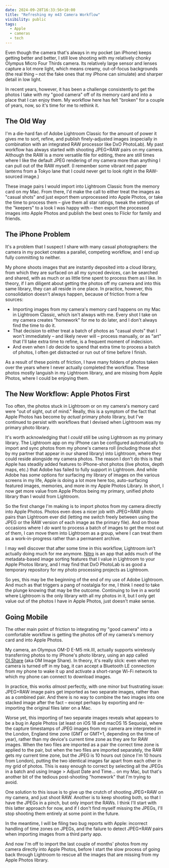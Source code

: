 ```yaml
---
date: 2024-09-28T16:33:56+10:00
title: "Refreshing my m43 Camera Workflow"
visibility: public
tags:
  - Apple
  - cameras
  - tech
---
```


Even though the camera that's always in my pocket (an iPhone) keeps getting better and better, I still love shooting with my relatively chonky Olympus Micro Four Thirds camera. Its relatively large sensor and lenses capture a lot more light, which means creamy, out-of-focus backgrounds (the real thing – not the fake ones that my iPhone can simulate) and sharper detail in low light.

In recent years, however, it has been a challenge consistently to get the photos I take with my "good camera" off of its memory card and into a place that I can enjoy them. My workflow here has felt "broken" for a couple of years, now, so it's time for me to rethink it.

## The Old Way

I'm a die-hard fan of Adobe Lightroom Classic for the amount of power it gives me to sort, refine, and publish finely-adjusted images (especially in combination with an integrated RAW processor like DxO PhotoLab). My past workflow has always started with shooting JPEG+RAW pairs on my camera. Although the RAW is a more versatile file for editing, there are still times where I like the default JPEG rendering of my camera more than anything I can pull out of the RAW myself. (I remember some vibrant red paper lanterns from a Tokyo lane that I could never get to look right in the RAW-sourced image.)

These image pairs I would import into Lightroom Classic from the memory card on my Mac. From there, I'd make the call to either treat the images as "casual shots" and just export them unprocessed into Apple Photos, or take the time to process them – give them all star ratings, tweak the settings of the "keepers" to a look I was happy with – then export the processed images into Apple Photos and publish the best ones to Flickr for family and friends.

## The iPhone Problem

It's a problem that I suspect I share with many casual photographers: the camera in my pocket creates a parallel, competing workflow, and I end up fully committing to neither.

My phone shoots images that are instantly deposited into a cloud library, from which they are surfaced on all my synced devices, can be searched and shared, with as much or as little time spent to process them as I like. In theory, if I am diligent about getting the photos off my camera and into this same library, they can all reside in one place. In practice, however, this consolidation doesn't always happen, because of friction from a few sources:

- Importing images from my camera's memory card happens on my Mac in Lightroom Classic, which isn't always with me. Every shot I take on my camera creates "homework" for me to do later, and I don't always find the time to do it.
- That decision to either treat a batch of photos as "casual shots" that I won't immediately – and likely never will – process manually, or as "art" that I'll take extra time to refine, is a frequent moment of indecision.
- And even when I _do_ decide to spend that extra time to process a batch of photos, I often get distracted or run out of time before I finish.

As a result of these points of friction, I have many folders of photos taken over the years where I never actually completed the workflow. These photos mostly languish in my Lightroom library, and are missing from Apple Photos, where I could be enjoying them.

## The New Workflow: Apple Photos First

Too often, the photos stuck in Lightroom or on my camera's memory card were "out of sight, out of mind." Really, this is a symptom of the fact that Apple Photos has become by _actual_ primary photo library, but I've continued to persist with workflows that I devised when Lightroom was my primary photo library.

It's worth acknowledging that I _could_ still be using Lightroom as my primary library. The Lightroom app on my iPhone can be configured automatically to import and sync photos from my phone's camera roll (including those shot by my partner that appear in our shared library) into Lightroom, where they could reside alongside my camera photos. The reason I don't do this is that Apple has steadily added features to iPhone-shot photos (live photos, depth maps, etc.) that Adobe has failed to fully support in Lightroom. And while Adobe has _some_ options for surfacing my library of images on the various screens in my life, Apple is doing a lot more here too, auto-surfacing featured images, memories, and more in my Apple Photos Library. In short, I now get more value from Apple Photos being my primary, unified photo library than I would from Lightroom.

So the first change I'm making is to import photos from my camera directly into Apple Photos. Photos even does a nicer job with JPEG+RAW photo pairs than Lightroom ever did (letting me switch freely between using the JPEG or the RAW version of each image as the primary file). And on those occasions where I _do_ want to process a batch of images to get the most out of them, I can move them into Lightroom as a group, where I can treat them as a work-in-progress rather than a permanent archive.

I may well discover that after some time in this workflow, Lightroom isn't actually doing much for me anymore. [Nitro](https://www.gentlemencoders.com/nitro-for-macos/index.html) is an app that adds much of the metadata-based image sorting features that I value in Lightroom to your Apple Photos library, and I may find that DxO PhotoLab is as good a temporary repository for my photo processing projects as Lightroom.

So yes, this may be the beginning of the end of my use of Adobe Lightroom. And much as that triggers a pang of nostalgia for me, I think I need to take the plunge knowing that may be the outcome. Continuing to live in a world where Lightroom is the only library with all my photos in it, but I only get value out of the photos I have in Apple Photos, just doesn't make sense.

## Going Mobile

The other main point of friction to integrating my "good camera" into a comfortable workflow is getting the photos off of my camera's memory card and into Apple Photos.

My camera, an Olympus OM-D E-M5 mk.III, actually supports wirelessly transferring photos to my iPhone's photo library, using an app called [OI.Share](https://software.omsystem.com/oishare/en/) (aka OM Image Share). In theory, it's really slick: even when my camera is turned off in my bag, it can accept a Bluetooth LE connection from my phone to wake it up and activate a short-range Wi-Fi network to which my phone can connect to download images.

In practice, this works _almost_ perfectly, with one minor but frustrating issue: JPEG+RAW image pairs get imported as two separate images, rather than as a combined pair. And there is no way to combine the two images into one stacked image after the fact – except perhaps by exporting and re-importing the original files later on a Mac.

Worse yet, this importing of two separate images reveals what appears to be a bug in Apple Photos (at least on iOS 18 and macOS 15 Sequoia), where the capture timestamps of JPEG images from my camera are interpreted in the London, England time zone (GMT or GMT+1, depending on the time of year), rather than my device's current time zone as they are for RAW images. When the two files are imported as a pair the correct time zone is applied to the pair, but when the two files are imported separately, the RAW gets my current time zone, but the JPEG is 10 hours out (since I'm 10 hours from London), putting the two identical images far apart from each other in my grid of photos. This is easy enough to correct by selecting all the JPEGs in a batch and using Image > Adjust Date and Time… on my Mac, but that's another bit of the tedious post-shooting "homework" that I'm trying to avoid.

One solution to this issue is to give up the crutch of shooting JPEG+RAW on my camera, and just shoot RAW. Another is to keep shooting both, so that I have the JPEGs in a pinch, but only import the RAWs. I think I'll start with this latter approach for now, and if I don't find myself missing the JPEGs, I'll stop shooting them entirely at some point in the future.

In the meantime, I will be filing two bug reports with Apple: incorrect handling of time zones on JPEGs, and the failure to detect JPEG+RAW pairs when importing images from a third party app.

And now I'm off to import the last couple of months' photos from my camera directly into Apple Photos, before I start the slow process of going back through Lightroom to rescue all the images that are missing from my Apple Photos library.
